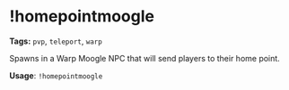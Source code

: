 # !homepointmoogle

**Tags:** `pvp`, `teleport`, `warp`

Spawns in a Warp Moogle NPC that will send players to their home point.

**Usage**: `!homepointmoogle`

